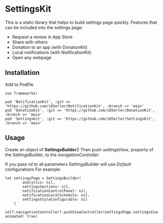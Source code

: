 # SettingsKit

This is a static library that helps to build settings page quickly. Features that can be included into the settings page: 
 - Request a review in App Store
 - Share with others
 - Donation to an app   (with DonationKit)
 - Local notifications  (with NotificationKit)
 - Open any webpage


## Installation
Add to Podfile

```
use frameworks!

pod 'NotificationKit', :git => 'https://github.com/iOSerler/NotificationKit', :branch => 'main'
pod 'DonationKit', :git => 'https://github.com/iOSerler/DonationKit', :branch => 'main'
pod 'SettingsKit', :git => 'https://github.com/iOSerler/SettingsKit', :branch => 'main'
```


## Usage
Create an object of **SettingsBuilder**2
Then push *settingsView*, property of the SettingsBuilder, to the *navigationController*

If you pass *nil* to all parameters SettingsBuilder will use *Default* configurations
For example:

```
let settingsPage = SettingsBuilder(
        analytics: nil,
        settingsSections: nil,
        notificationControlPanel: nil,
        notificationLocalSchedule: nil,
        settingsStyleConfigurable: nil
    )

self.navigationController?.pushViewController(settingsPage.settingsView, animated: true)
```
<!-- ![title](Images/example.png) -->

